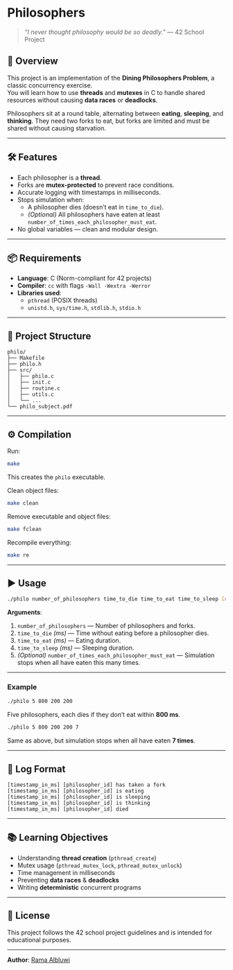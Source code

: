 # Philosophers

> _“I never thought philosophy would be so deadly.”_ — 42 School Project

## 📖 Overview
This project is an implementation of the **Dining Philosophers Problem**, a classic concurrency exercise.  
You will learn how to use **threads** and **mutexes** in C to handle shared resources without causing **data races** or **deadlocks**.

Philosophers sit at a round table, alternating between **eating**, **sleeping**, and **thinking**. They need two forks to eat, but forks are limited and must be shared without causing starvation.

---

## 🛠 Features
- Each philosopher is a **thread**.
- Forks are **mutex-protected** to prevent race conditions.
- Accurate logging with timestamps in milliseconds.
- Stops simulation when:
  - A philosopher dies (doesn’t eat in `time_to_die`).
  - _(Optional)_ All philosophers have eaten at least `number_of_times_each_philosopher_must_eat`.
- No global variables — clean and modular design.

---

## 📦 Requirements
- **Language**: C (Norm-compliant for 42 projects)
- **Compiler**: `cc` with flags `-Wall -Wextra -Werror`
- **Libraries used**:
  - `pthread` (POSIX threads)
  - `unistd.h`, `sys/time.h`, `stdlib.h`, `stdio.h`

---

## 📂 Project Structure
```
philo/
├── Makefile
├── philo.h
├── src/
│   ├── philo.c
│   ├── init.c
│   ├── routine.c
│   ├── utils.c
│   └── ...
└── philo_subject.pdf
```

---

## ⚙️ Compilation
Run:
```bash
make
```
This creates the `philo` executable.

Clean object files:
```bash
make clean
```

Remove executable and object files:
```bash
make fclean
```

Recompile everything:
```bash
make re
```

---

## ▶️ Usage
```bash
./philo number_of_philosophers time_to_die time_to_eat time_to_sleep [number_of_times_each_philosopher_must_eat]
```

**Arguments**:
1. `number_of_philosophers` — Number of philosophers and forks.
2. `time_to_die` *(ms)* — Time without eating before a philosopher dies.
3. `time_to_eat` *(ms)* — Eating duration.
4. `time_to_sleep` *(ms)* — Sleeping duration.
5. *(Optional)* `number_of_times_each_philosopher_must_eat` — Simulation stops when all have eaten this many times.

---

### Example
```bash
./philo 5 800 200 200
```
Five philosophers, each dies if they don’t eat within **800 ms**.

```bash
./philo 5 800 200 200 7
```
Same as above, but simulation stops when all have eaten **7 times**.

---

## 📜 Log Format
```
[timestamp_in_ms] [philosopher_id] has taken a fork
[timestamp_in_ms] [philosopher_id] is eating
[timestamp_in_ms] [philosopher_id] is sleeping
[timestamp_in_ms] [philosopher_id] is thinking
[timestamp_in_ms] [philosopher_id] died
```

---

## 📚 Learning Objectives
- Understanding **thread creation** (`pthread_create`)
- Mutex usage (`pthread_mutex_lock`, `pthread_mutex_unlock`)
- Time management in milliseconds
- Preventing **data races** & **deadlocks**
- Writing **deterministic** concurrent programs

---

## 📄 License
This project follows the 42 school project guidelines and is intended for educational purposes.

---

**Author**: [Rama Albluwi](https://github.com/ramabluwi)
